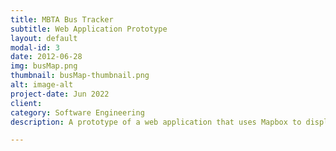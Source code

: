 ```yaml
---
title: MBTA Bus Tracker
subtitle: Web Application Prototype
layout: default
modal-id: 3
date: 2012-06-28
img: busMap.png
thumbnail: busMap-thumbnail.png
alt: image-alt
project-date: Jun 2022
client: 
category: Software Engineering
description: A prototype of a web application that uses Mapbox to display the positions of buses along Route 1 for the MBTA

---
```

